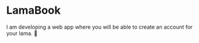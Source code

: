 # LamaBook

I am developing a web app where you will be able to create an account for your lama.
:racehorse:
